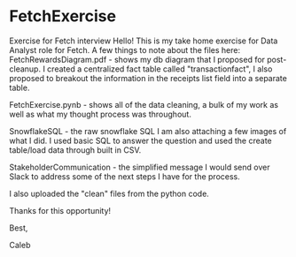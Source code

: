 # FetchExercise
Exercise for Fetch interview 
Hello! This is my take home exercise for Data Analyst role for Fetch. A few things to note about the files here:
FetchRewardsDiagram.pdf - shows my db diagram that I proposed for post-cleanup. I created a centralized fact table called "transactionfact", I also proposed
to breakout the information in the receipts list field into a separate table. 

FetchExercise.pynb - shows all of the data cleaning, a bulk of my work as well as what my thought process was throughout. 

SnowflakeSQL - the raw snowflake SQL I am also attaching a few images of what I did. I used basic SQL to answer the question and used the create table/load data 
through built in CSV. 

StakeholderCommunication - the simplified message I would send over Slack to address some of the next steps I have for the process. 

I also uploaded the "clean" files from the python code. 

Thanks for this opportunity!

Best,

Caleb
